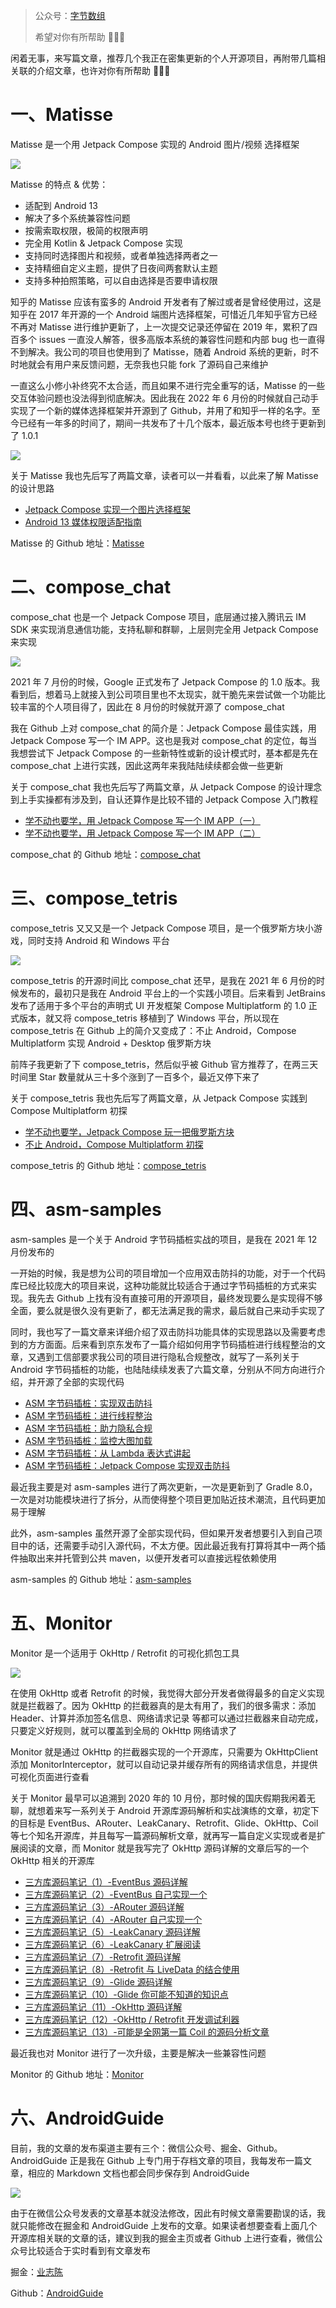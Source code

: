 > 公众号：[字节数组](https://p3-juejin.byteimg.com/tos-cn-i-k3u1fbpfcp/adbc507fc3704fd8955aae739a433db2~tplv-k3u1fbpfcp-zoom-1.image)
>
> 希望对你有所帮助 🤣🤣🤣

闲着无事，来写篇文章，推荐几个我正在密集更新的个人开源项目，再附带几篇相关联的介绍文章，也许对你有所帮助 🤣🤣🤣

# 一、Matisse

Matisse 是一个用 Jetpack Compose 实现的 Android 图片/视频 选择框架

![](https://upload-images.jianshu.io/upload_images/2552605-b7784fc1191c5905.png)

Matisse 的特点 & 优势：

- 适配到 Android 13
- 解决了多个系统兼容性问题
- 按需索取权限，极简的权限声明
- 完全用 Kotlin & Jetpack Compose 实现
- 支持同时选择图片和视频，或者单独选择两者之一
- 支持精细自定义主题，提供了日夜间两套默认主题
- 支持多种拍照策略，可以自由选择是否要申请权限

知乎的 Matisse 应该有蛮多的 Android 开发者有了解过或者是曾经使用过，这是知乎在 2017 年开源的一个 Android 端图片选择框架，可惜近几年知乎官方已经不再对 Matisse 进行维护更新了，上一次提交记录还停留在 2019 年，累积了四百多个 issues 一直没人解答，很多高版本系统的兼容性问题和内部 bug 也一直得不到解决。我公司的项目也使用到了 Matisse，随着 Android 系统的更新，时不时地就会有用户来反馈问题，无奈我也只能 fork 了源码自己来维护

一直这么小修小补终究不太合适，而且如果不进行完全重写的话，Matisse 的一些交互体验问题也没法得到彻底解决。因此我在 2022 年 6 月份的时候就自己动手实现了一个新的媒体选择框架并开源到了 Github，并用了和知乎一样的名字。至今已经有一年多的时间了，期间一共发布了十几个版本，最近版本号也终于更新到了 1.0.1

![](https://upload-images.jianshu.io/upload_images/2552605-8841e9d4dc496dfa.png)

关于 Matisse 我也先后写了两篇文章，读者可以一并看看，以此来了解 Matisse 的设计思路

- [Jetpack Compose 实现一个图片选择框架](https://juejin.cn/post/7108420791502372895)
- [Android 13 媒体权限适配指南](https://juejin.cn/post/7159999910748618766)

Matisse 的 Github 地址：[Matisse](https://github.com/leavesCZY/Matisse)

# 二、compose_chat

compose_chat 也是一个 Jetpack Compose 项目，底层通过接入腾讯云 IM SDK 来实现消息通信功能，支持私聊和群聊，上层则完全用 Jetpack Compose 来实现

![](https://upload-images.jianshu.io/upload_images/2552605-c470b77a3f89a8f1.gif)

2021 年 7 月份的时候，Google 正式发布了 Jetpack Compose 的 1.0 版本。我看到后，想着马上就接入到公司项目里也不太现实，就干脆先来尝试做一个功能比较丰富的个人项目得了，因此在 8 月份的时候就开源了 compose_chat

我在 Github 上对 compose_chat 的简介是：Jetpack Compose 最佳实践，用 Jetpack Compose 写一个 IM APP。这也是我对 compose_chat 的定位，每当我想尝试下 Jetpack Compose 的一些新特性或新的设计模式时，基本都是先在 compose_chat 上进行实践，因此这两年来我陆陆续续都会做一些更新

关于 compose_chat 我也先后写了两篇文章，从 Jetpack Compose 的设计理念到上手实操都有涉及到，自认还算作是比较不错的 Jetpack Compose 入门教程

- [学不动也要学，用 Jetpack Compose 写一个 IM APP（一）](https://juejin.cn/post/6991429231821684773)
- [学不动也要学，用 Jetpack Compose 写一个 IM APP（二）](https://juejin.cn/post/7028397244894330917)

compose_chat 的 Github 地址：[compose_chat](https://github.com/leavesCZY/compose_chat)

# 三、compose_tetris

compose_tetris 又又又是一个 Jetpack Compose 项目，是一个俄罗斯方块小游戏，同时支持 Android 和 Windows 平台

![](https://upload-images.jianshu.io/upload_images/2552605-a1225d00f4962547.png)

compose_tetris 的开源时间比 compose_chat 还早，是我在 2021 年 6 月份的时候发布的，最初只是我在 Android 平台上的一个实践小项目。后来看到 JetBrains 发布了适用于多个平台的声明式 UI 开发框架 Compose Multiplatform 的 1.0 正式版本，就又将 compose_tetris 移植到了 Windows 平台，所以现在 compose_tetris 在 Github 上的简介又变成了：不止 Android，Compose Multiplatform 实现 Android + Desktop 俄罗斯方块

前阵子我更新了下 compose_tetris，然后似乎被 Github 官方推荐了，在两三天时间里 Star 数量就从三十多个涨到了一百多个，最近又停下来了

关于 compose_tetris 我也先后写了两篇文章，从 Jetpack Compose 实践到 Compose Multiplatform 初探

- [学不动也要学，Jetpack Compose 玩一把俄罗斯方块](https://juejin.cn/post/6974585048762679310)
- [不止 Android，Compose Multiplatform 初探](https://juejin.cn/post/7062533562460799013)

compose_tetris 的 Github 地址：[compose_tetris](https://github.com/leavesCZY/compose_tetris)

# 四、asm-samples

asm-samples 是一个关于 Android 字节码插桩实战的项目，是我在 2021 年 12 月份发布的

一开始的时候，我是想为公司的项目增加一个应用双击防抖的功能，对于一个代码库已经比较庞大的项目来说，这种功能就比较适合于通过字节码插桩的方式来实现。我先去 Github 上找有没有直接可用的开源项目，最终发现要么是实现得不够全面，要么就是很久没有更新了，都无法满足我的需求，最后就自己来动手实现了

同时，我也写了一篇文章来详细介绍了双击防抖功能具体的实现思路以及需要考虑到的方方面面。后来看到京东发布了一篇介绍如何用字节码插桩进行线程整治的文章，又遇到工信部要求我公司的项目进行隐私合规整改，就写了一系列关于 Android 字节码插桩的功能，也陆陆续续发表了六篇文章，分别从不同方向进行介绍，并开源了全部的实现代码

- [ASM 字节码插桩：实现双击防抖](https://juejin.cn/post/7042328862872567838)
- [ASM 字节码插桩：进行线程整治](https://juejin.cn/post/7044339202997092383)
- [ASM 字节码插桩：助力隐私合规](https://juejin.cn/post/7046207125785149448)
- [ASM 字节码插桩：监控大图加载](https://juejin.cn/post/7074970389188706318)
- [ASM 字节码插桩：从 Lambda 表达式讲起](https://juejin.cn/post/7151798531672506398)
- [ASM 字节码插桩：Jetpack Compose 实现双击防抖](https://juejin.cn/post/7158061389503250445)

最近我主要是对 asm-samples 进行了两次更新，一次是更新到了 Gradle 8.0，一次是对功能模块进行了拆分，从而使得整个项目更加贴近技术潮流，且代码更加易于理解

此外，asm-samples 虽然开源了全部实现代码，但如果开发者想要引入到自己项目中的话，还需要手动引入源代码，不太方便。因此最近我有打算将其中一两个插件抽取出来并托管到公共 maven，以便开发者可以直接远程依赖使用

asm-samples 的 Github 地址：[asm-samples](https://github.com/leavesCZY/asm-samples)

# 五、Monitor

Monitor 是一个适用于 OkHttp / Retrofit 的可视化抓包工具

![](https://upload-images.jianshu.io/upload_images/2552605-6777cc37212d7e06.gif)

在使用 OkHttp 或者 Retrofit 的时候，我觉得大部分开发者做得最多的自定义实现就是拦截器了。因为 OkHttp 的拦截器真的是太有用了，我们的很多需求：添加 Header、计算并添加签名信息、网络请求记录 等都可以通过拦截器来自动完成，只要定义好规则，就可以覆盖到全局的 OkHttp 网络请求了

Monitor 就是通过 OkHttp 的拦截器实现的一个开源库，只需要为 OkHttpClient 添加 MonitorInterceptor，就可以自动记录并缓存所有的网络请求信息，并提供可视化页面进行查看

关于 Monitor 最早可以追溯到 2020 年的 10 月份，那时候的国庆假期我闲着无聊，就想着来写一系列关于 Android 开源库源码解析和实战演练的文章，初定下的目标是 EventBus、ARouter、LeakCanary、Retrofit、Glide、OkHttp、Coil 等七个知名开源库，并且每写一篇源码解析文章，就再写一篇自定义实现或者是扩展阅读的文章，而 Monitor 就是我写完了 OkHttp 源码详解的文章后写的一个 OkHttp 相关的开源库

- [三方库源码笔记（1）-EventBus 源码详解](https://juejin.cn/post/6881265680465788936)
- [三方库源码笔记（2）-EventBus 自己实现一个](https://juejin.cn/post/6881808026647396366)
- [三方库源码笔记（3）-ARouter 源码详解](https://juejin.cn/post/6882553066285957134)
- [三方库源码笔记（4）-ARouter 自己实现一个](https://juejin.cn/post/6883105868326862856)
- [三方库源码笔记（5）-LeakCanary 源码详解](https://juejin.cn/post/6884225131015569421)
- [三方库源码笔记（6）-LeakCanary 扩展阅读](https://juejin.cn/post/6884526739646185479)
- [三方库源码笔记（7）-Retrofit 源码详解](https://juejin.cn/post/6886121327845965838)
- [三方库源码笔记（8）-Retrofit 与 LiveData 的结合使用](https://juejin.cn/post/6887408273213882375)
- [三方库源码笔记（9）-Glide 源码详解](https://juejin.cn/post/6891307560557608967)
- [三方库源码笔记（10）-Glide 你可能不知道的知识点](https://juejin.cn/post/6892751013544263687)
- [三方库源码笔记（11）-OkHttp 源码详解](https://juejin.cn/post/6895369745445748749)
- [三方库源码笔记（12）-OkHttp / Retrofit 开发调试利器](https://juejin.cn/post/6895740949025177607)
- [三方库源码笔记（13）-可能是全网第一篇 Coil 的源码分析文章](https://juejin.cn/post/6897872882051842061)

最近我也对 Monitor 进行了一次升级，主要是解决一些兼容性问题

Monitor 的 Github 地址：[Monitor](https://github.com/leavesCZY/Monitor)

# 六、AndroidGuide

目前，我的文章的发布渠道主要有三个：微信公众号、掘金、Github。AndroidGuide 正是我在 Github 上专门用于存档文章的项目，我每发布一篇文章，相应的 Markdown 文档也都会同步保存到 AndroidGuide

![](https://upload-images.jianshu.io/upload_images/2552605-7a182b937807a933.png)

由于在微信公众号发表的文章基本就没法修改，因此有时候文章需要勘误的话，我就只能修改在掘金和 AndroidGuide 上发布的文章。如果读者想要查看上面几个开源库相关联的文章的话，建议到我的掘金主页或者 Github 上进行查看，微信公众号比较适合于实时看到有文章发布

掘金：[业志陈](https://juejin.cn/user/923245496518439/posts)

Github：[AndroidGuide](https://github.com/leavesCZY/AndroidGuide)

